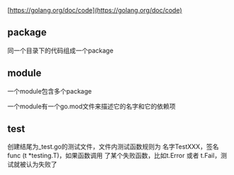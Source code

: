 
[https://golang.org/doc/code](https://golang.org/doc/code)

## package
同一个目录下的代码组成一个package

## module
一个module包含多个package

一个module有一个go.mod文件来描述它的名字和它的依赖项

## test

创建结尾为_test.go的测试文件，文件内测试函数规则为
名字TestXXX，签名func (t *testing.T)，如果函数调用
了某个失败函数，比如t.Error 或者 t.Fail，测试就被认为失败了

